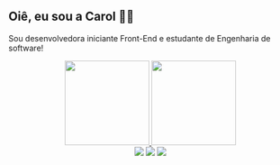 <h2>Oiê, eu sou a Carol 👋🏼</h2> 

Sou desenvolvedora iniciante Front-End e estudante de Engenharia de software!
 <div align="center">
  <a href="https://github.com/CarolinaCedro">
  <img height="150em" padding-rigth="2rem"src="https://github-readme-stats.vercel.app/api?username=CarolinaCedro&show_icons=true&theme=dracula&include_all_commits=true&count_private=true"/>
  <img height="150em" src="https://github-readme-stats.vercel.app/api/top-langs/?username=CarolinaCedro&layout=compact&langs_count=16&theme=omni"/>
<div>

 <div > 
  <a href="https://www.instagram.com/ccedroo/" target="_blank"><img src="https://img.shields.io/badge/-Instagram-%23E4405F?style=for-the-badge&logo=instagram&logoColor=white" target="_blank"></a>
  <a href = "mailto: carolcedropessoal@gmail.com"><img src="https://img.shields.io/badge/-Gmail-%23333?style=for-the-badge&logo=gmail&logoColor=white" target="_blank"></a>
  <a href="https://www.linkedin.com/in/carolina-cedro-37a361208/" target="_blank"><img src="https://img.shields.io/badge/-LinkedIn-%230077B5?style=for-the-badge&logo=linkedin&logoColor=white" target="_blank"></a> 
 </div>
